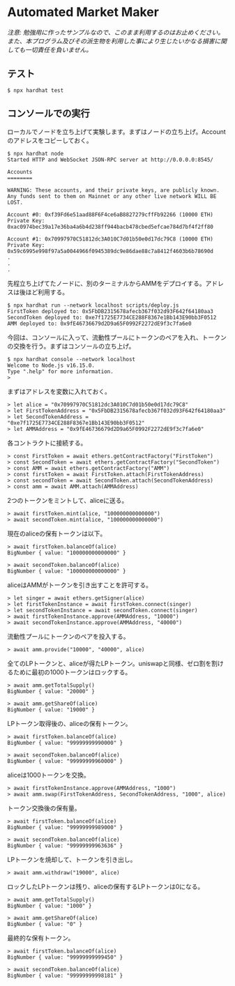 # Automated Market Maker 

*注意: 勉強用に作ったサンプルなので、このまま利用するのはお止めください。また、本プログラム及びその派生物を利用した事により生じたいかなる損害に関しても一切責任を負いません。*

## テスト

```
$ npx hardhat test
```

## コンソールでの実行

ローカルでノードを立ち上げて実験します。まずはノードの立ち上げ。Accountのアドレスをコピーしておく。

```
$ npx hardhat node
Started HTTP and WebSocket JSON-RPC server at http://0.0.0.0:8545/

Accounts
========

WARNING: These accounts, and their private keys, are publicly known.
Any funds sent to them on Mainnet or any other live network WILL BE LOST.

Account #0: 0xf39Fd6e51aad88F6F4ce6aB8827279cffFb92266 (10000 ETH)
Private Key: 0xac0974bec39a17e36ba4a6b4d238ff944bacb478cbed5efcae784d7bf4f2ff80

Account #1: 0x70997970C51812dc3A010C7d01b50e0d17dc79C8 (10000 ETH)
Private Key: 0x59c6995e998f97a5a0044966f0945389dc9e86dae88c7a8412f4603b6b78690d
.
.
.
```

先程立ち上げてたノードに、別のターミナルからAMMをデプロイする。アドレスは後ほど利用する。

```
$ npx hardhat run --network localhost scripts/deploy.js
FirstToken deployed to: 0x5FbDB2315678afecb367f032d93F642f64180aa3
SecondToken deployed to: 0xe7f1725E7734CE288F8367e1Bb143E90bb3F0512
AMM deployed to: 0x9fE46736679d2D9a65F0992F2272dE9f3c7fa6e0
```

今回は、コンソールに入って、流動性プールにトークンのペアを入れ、トークンの交換を行う。まずはコンソールの立ち上げ。

```
$ npx hardhat console --network localhost
Welcome to Node.js v16.15.0.
Type ".help" for more information.
> 
```

まずはアドレスを変数に入れておく。

```
> let alice = "0x70997970C51812dc3A010C7d01b50e0d17dc79C8"
> let FirstTokenAddress = "0x5FbDB2315678afecb367f032d93F642f64180aa3"
> let SecondTokenAddress = "0xe7f1725E7734CE288F8367e1Bb143E90bb3F0512"
> let AMMAddress = "0x9fE46736679d2D9a65F0992F2272dE9f3c7fa6e0"
```

各コントラクトに接続する。

```
> const FirstToken = await ethers.getContractFactory("FirstToken")
> const SecondToken = await ethers.getContractFactory("SecondToken")
> const AMM = await ethers.getContractFactory("AMM")
> const firstToken = await FirstToken.attach(FirstTokenAddress)
> const secondToken = await SecondToken.attach(SecondTokenAddress)
> const amm = await AMM.attach(AMMAddress)
```

2つのトークンをミントして、aliceに送る。

```
> await firstToken.mint(alice, "100000000000000")
> await secondToken.mint(alice, "100000000000000")
```

現在のaliceの保有トークンは以下。

```
> await firstToken.balanceOf(alice)
BigNumber { value: "100000000000000" }

> await secondToken.balanceOf(alice)
BigNumber { value: "100000000000000" }
```

aliceはAMMがトークンを引き出すことを許可する。

```
> let singer = await ethers.getSigner(alice)
> let firstTokenInstance = await firstToken.connect(singer)
> let secondTokenInstance = await secondToken.connect(singer)
> await firstTokenInstance.approve(AMMAddress, "10000")
> await secondTokenInstance.approve(AMMAddress, "40000")
```

流動性プールにトークンのペアを投入する。

```
> await amm.provide("10000", "40000", alice)
```

全てのLPトークンと、aliceが得たLPトークン。uniswapと同様、ゼロ割を割けるために最初の1000トークンはロックする。

```
> await amm.getTotalSupply()
BigNumber { value: "20000" }

> await amm.getShareOf(alice)
BigNumber { value: "19000" }
```

LPトークン取得後の、aliceの保有トークン。

```
> await firstToken.balanceOf(alice)
BigNumber { value: "99999999990000" }

> await secondToken.balanceOf(alice)
BigNumber { value: "99999999960000" }
```

aliceは1000トークンを交換。

```
> await firstTokenInstance.approve(AMMAddress, "1000")
> await amm.swap(FirstTokenAddress, SecondTokenAddress, "1000", alice)
```

トークン交換後の保有量。

```
> await firstToken.balanceOf(alice)
BigNumber { value: "99999999989000" }

> await secondToken.balanceOf(alice)
BigNumber { value: "99999999963636" }
```

LPトークンを焼却して、トークンを引き出し。

```
> await amm.withdraw("19000", alice)
```

ロックしたLPトークンは残り、aliceの保有するLPトークンは0になる。

```
> await amm.getTotalSupply()
BigNumber { value: "1000" }

> await amm.getShareOf(alice)
BigNumber { value: "0" }
```

最終的な保有トークン。

```
> await firstToken.balanceOf(alice)
BigNumber { value: "99999999999450" }

> await secondToken.balanceOf(alice)
BigNumber { value: "99999999998181" }
```
